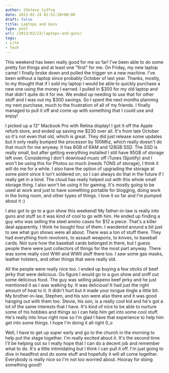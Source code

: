 ```yaml
---
author: 2dsteve_ty3fxq
date: 2013-02-24 02:51:38+00:00
draft: false
title: Laptops and Guns
type: post
url: /2013/02/23/laptops-and-guns/
tags:
- Life
- Tech
---
```


This weekend has been really good for me so far! I've been able to do some pretty fun things and at least one "first" for me. On Friday, my new laptop came! I finally broke down and pulled the trigger on a new machine. I've been without a laptop since probably October of last year. Thanks, mostly, to my thought that if I sold my laptop I would be able to quickly purchase a new one using the money I earned. I pulled in $300 for my old laptop and that didn't quite do it for me. We ended up needing to use that for other stuff and I was out my $300 savings. So I spent the next months planning my next purchase, much to the frustration of all of my friends. I finally managed to pull it off and come up with something that I could use and enjoy!

I picked up a 13" Macbook Pro with Retina display! I got it off the Apple refurb store, and ended up saving me $230 over all. It's from late October so it's not even that old, which is great. They did just release some updates but it only really bumped the processor by 100Mhz, which really doesn't do that much for me anyway. It has 8GB of RAM and 128GB SSD. The SSD is really small, but after getting everything installed I still have 95GB of storage left over. Considering I don't download music off iTunes (Spotify) and I won't be using this for Photos so much (needs TONS of storage), I think it will do me for a while. I also have the option of upgrading the storage at some point since it isn't soldered on, so I can always do that in the future if I really get in a bind. The cloud has really helped out with this whole small storage thing. I also won't be using it for gaming. It's mostly going to be used at work and just to have something portable for blogging, doing work in the living room, and other types of things. I love it so far and I'm pumped about it :)

I also got to go to a gun show this weekend! My father-in-law is really into guns and stuff so it was kind of cool to go with him. He ended up finding a guy who was selling the steel ammo cases for $12 a piece. That's a killer deal apparently. I think he bought four of them. I wandered around a bit just to see what gun shows were all about. There was a ton of stuff there. They had everything from revolvers, to assault weapons, to knives, to baseball cards. Not sure how the baseball cards belonged in there, but I guess people there were just collectors of things for the most part anyway. There was some really cool WWI and WWII stuff there too. I saw some gas masks, leather holsters, and other things that were really old.

All the people were really nice too. I ended up buying a few sticks of beef jerky that were delicious. Go figure I would go to a gun show and sniff out some delicious food. The guy was selling jalapeno beef jerky and he just mentioned it as I was walking by. It was delicious! It had just the right amount of heat to it. It didn't hurt but it made your tongue tingle a little bit. My brother-in-law, Stephen, and his son were also there and it was good hanging out with them too. Stevie, his son, is a really cool kid and he's got a lot of the same interests that I have. It's kind of nice to be able to nurture some of his hobbies and things so I can help him get into some cool stuff. He's really into linux right now so I'm glad I have that experience to help him get into some things. I hope I'm doing it all right 0_o

Well, I have to get up super early and go to the church in the morning to help put the stage together. I'm really excited about it. It's the second time I'll be helping out so I really hope that I can do a decent job and remember what to do. It's a little intimidating but I think I can pull it off. I'm just going to dive in headfirst and do some stuff and hopefully it will all come together. Everybody is really nice so I'm not too worried about. Hooray for doing something good!!
